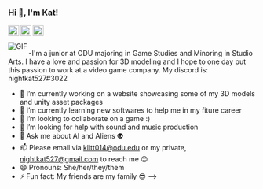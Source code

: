 ### Hi 👋, I'm Kat!



<a href="https://www.instagram.com/nightkat527/">
  <img align="left" alt="Kat's Instagram" width="22px" src="https://cdn.jsdelivr.net/npm/simple-icons@v3/icons/instagram.svg" />
</a>
<a href="https://www.fuzzphyte.com">
  <img align="left" alt="Personal Website" width="22px" src="https://cdn.jsdelivr.net/npm/simple-icons@7.7.0/icons/html5.svg" />
</a>
<a href="https://twitter.com/TheJohnnyFuzz">
  <img align="left" alt="John's Twitter" width="22px" src="https://cdn.jsdelivr.net/npm/simple-icons@7.7.0/icons/twitter.svg" />
</a>

<br />
<br />

<img align="left" alt="GIF" src="https://media.giphy.com/media/clffiicvvmhXrYaAs8/giphy.gif" />

-I'm a junior at ODU majoring in Game Studies and Minoring in Studio Arts. I have a love and passion for 3D modeling and I hope to one day put this passion to work at a video game company. 
My discord is: nightkat527#3022

- 🔭 I’m currently working on a website showcasing some of my 3D models and unity asset packages
- 🌱 I’m currently learning new softwares to help me in my fiture career
- 👯 I’m looking to collaborate on a game :)
- 🤔 I’m looking for help with sound and music production
- 💬 Ask me about AI and Aliens 👽
- 📫 Please email via klitt014@odu.edu or my private, nightkat527@gmail.com to reach me 😊
- 😄 Pronouns: She/her/they/them
- ⚡ Fun fact: My friends are my family 😎
-->
